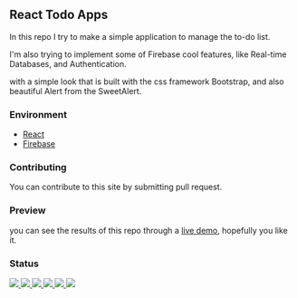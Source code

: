 ## React Todo Apps

In this repo I try to make a simple application to manage the to-do list.

I'm also trying to implement some of Firebase cool features, like Real-time
Databases, and Authentication.

with a simple look that is built with the css framework Bootstrap, and also
beautiful Alert from the SweetAlert.

### Environment

<ul>
  <li><a href="#" _target="blank">React</a></li>
  <li><a href="#" _target="blank">Firebase</a></li>
</ul>

### Contributing

You can contribute to this site by submitting pull request.

### Preview

you can see the results of this repo through a
<a href="https://react-todo-apps.vercel.app">live demo</a>, hopefully you like
it.

### Status

<p>
  <a href="#" _target="blank">
    <img src="https://img.shields.io/badge/stages-development-informational">
  </a>
  <a href="https://github.com/novaardiansyah/react-todo-apps/blob/main/references.json" _target="blank">
    <img src="https://img.shields.io/badge/information-references-informational">
  </a>
  <a href="#" _target="blank">
    <img src="https://img.shields.io/github/repo-size/novaardiansyah/react-todo-apps?label=size&color=informational" />
  </a>
  <a href="https://github.com/novaardiansyah/react-todo-apps/blob/main/LICENSE" _target="blank">
    <img src="https://img.shields.io/github/license/novaardiansyah/react-todo-apps?label=license&color=informational" />
  </a>
  <a href="https://github.com/novaardiansyah/react-todo-apps/commits/main" _target="blank">
    <img src="https://img.shields.io/github/last-commit/novaardiansyah/react-todo-apps/main?color=informational" />
  </a>
  <a href="https://github.com/novaardiansyah/react-todo-apps/blob/main/credits.txt" _target="blank">
    <img src="https://img.shields.io/badge/information-credits-informational">
  </a>
</p>
